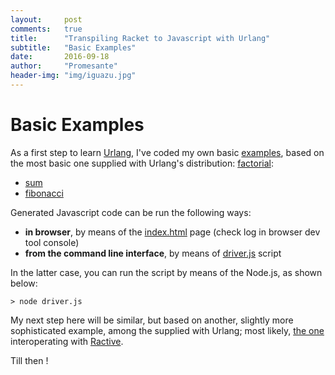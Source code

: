 ```yaml
---
layout:     post
comments:   true
title:      "Transpiling Racket to Javascript with Urlang"
subtitle:   "Basic Examples"
date:       2016-09-18
author:     "Promesante"
header-img: "img/iguazu.jpg"
---
```

# Basic Examples

As a first step to learn [Urlang](https://github.com/soegaard/urlang), I've coded my own basic [examples](https://github.com/promesante/urlang-examples/), based on the most basic one supplied with Urlang's distribution: [factorial](https://github.com/soegaard/urlang/blob/master/urlang-examples/demo-fact.rkt):

* [sum](https://github.com/promesante/urlang-examples/blob/master/demo-sum.rkt)
* [fibonacci](https://github.com/promesante/urlang-examples/blob/master/demo-fibo.rkt)

Generated Javascript code can be run the following ways:

* **in browser**, by means of the [index.html](https://github.com/promesante/urlang-examples/blob/master/index.html) page (check log in browser dev tool console)
* **from the command line interface**, by means of [driver.js](https://github.com/promesante/urlang-examples/blob/master/driver.js) script

In the latter case, you can run the script by means of the Node.js, as shown below:

```
> node driver.js
```

My next step here will be similar, but based on another, slightly more sophisticated example, among the supplied with Urlang; most likely, [the one](https://github.com/soegaard/urlang/tree/master/urlang-examples/ractive) interoperating with [Ractive](http://www.ractivejs.org/).

Till then !
